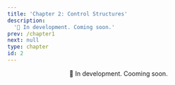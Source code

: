 ```yaml
---
title: 'Chapter 2: Control Structures'
description:
  '🚧 In development. Coming soon.'
prev: /chapter1
next: null
type: chapter
id: 2
---
```


<div align=center>
🚧 In development. Cooming soon.</div>